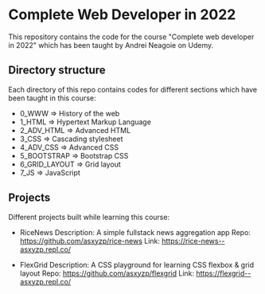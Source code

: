 # Complete Web Developer in 2022

This repository contains the code for the course "Complete web developer in 2022" which has been taught by Andrei Neagoie on Udemy.

## Directory structure

Each directory of this repo contains codes for different sections which have been taught in this course:

- 0_WWW => History of the web
- 1_HTML => Hypertext Markup Language
- 2_ADV_HTML => Advanced HTML
- 3_CSS => Cascading stylesheet
- 4_ADV_CSS => Advanced CSS
- 5_BOOTSTRAP => Bootstrap CSS
- 6_GRID_LAYOUT => Grid layout
- 7_JS => JavaScript

## Projects

Different projects built while learning this course:

- RiceNews
    Description: A simple fullstack news aggregation app
    Repo: https://github.com/asxyzp/rice-news
    Link: https://rice-news--asxyzp.repl.co/

- FlexGrid
    Description: A CSS playground for learning CSS flexbox & grid layout
    Repo: https://github.com/asxyzp/flexgrid
    Link: https://flexgrid--asxyzp.repl.co/